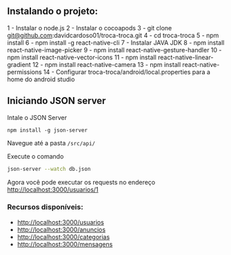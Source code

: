 ## Instalando o projeto:
1 - Instalar o node.js
2 - Instalar o cocoapods
3 - git clone git@github.com:davidcardoso01/troca-troca.git
4 - cd troca-troca
5 - npm install
6 - npm install -g react-native-cli
7 - Instalar JAVA JDK
8 - npm install react-native-image-picker
9 - npm install react-native-gesture-handler
10 - npm install react-native-vector-icons
11 - npm install react-native-linear-gradient
12 - npm install react-native-camera
13 - npm install react-native-permissions
14 - Configurar troca-troca/android/local.properties para a home do android studio

## Iniciando JSON server

Intale o JSON Server 

```
npm install -g json-server
```

Navegue até a pasta `/src/api/`

Execute o comando

```bash
json-server --watch db.json
```

Agora você pode executar os requests no endereço [http://localhost:3000/usuarios/1](http://localhost:3000/usuarios/1)

### Recursos disponíveis:
- [http://localhost:3000/usuarios](http://localhost:3000/usuarios)
- [http://localhost:3000/anuncios](http://localhost:3000/anuncios)
- [http://localhost:3000/categorias](http://localhost:3000/categorias)
- [http://localhost:3000/mensagens](http://localhost:3000/mensagens)
